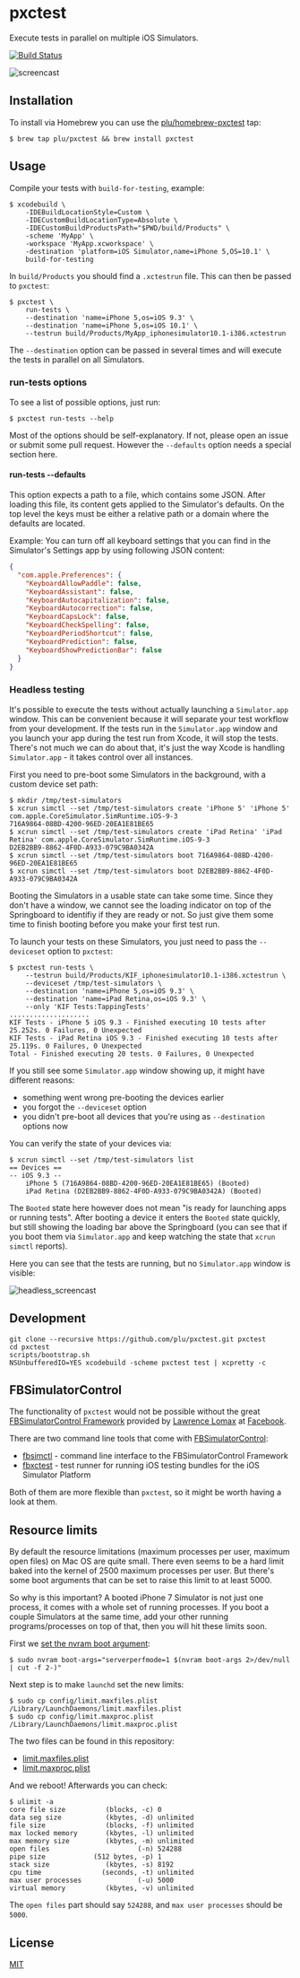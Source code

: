 # pxctest

Execute tests in parallel on multiple iOS Simulators.

[![Build Status](https://travis-ci.org/plu/pxctest.svg?branch=master)](https://travis-ci.org/plu/pxctest)

![screencast](static/screencast.gif?raw=true "screencast")

## Installation

To install via Homebrew you can use the [plu/homebrew-pxctest](https://github.com/plu/homebrew-pxctest) tap:

```shell
$ brew tap plu/pxctest && brew install pxctest
```

## Usage

Compile your tests with `build-for-testing`, example:

```shell
$ xcodebuild \
    -IDEBuildLocationStyle=Custom \
    -IDECustomBuildLocationType=Absolute \
    -IDECustomBuildProductsPath="$PWD/build/Products" \
    -scheme 'MyApp' \
    -workspace 'MyApp.xcworkspace' \
    -destination 'platform=iOS Simulator,name=iPhone 5,OS=10.1' \
    build-for-testing
```

In `build/Products` you should find a `.xctestrun` file. This can then be passed to `pxctest`:

```shell
$ pxctest \
    run-tests \
    --destination 'name=iPhone 5,os=iOS 9.3' \
    --destination 'name=iPhone 5,os=iOS 10.1' \
    --testrun build/Products/MyApp_iphonesimulator10.1-i386.xctestrun
```

The `--destination` option can be passed in several times and will execute the tests in parallel on all Simulators.

### run-tests options

To see a list of possible options, just run:

```shell
$ pxctest run-tests --help
```

Most of the options should be self-explanatory. If not, please open an issue or submit some pull request. However the `--defaults` option needs a special section here.

#### run-tests --defaults

This option expects a path to a file, which contains some JSON. After loading this file, its content gets applied to the Simulator's defaults. On the top level the keys must be either a relative path or a domain where the defaults are located.

Example: You can turn off all keyboard settings that you can find in the Simulator's Settings app by using following JSON content:

```json
{
  "com.apple.Preferences": {
    "KeyboardAllowPaddle": false,
    "KeyboardAssistant": false,
    "KeyboardAutocapitalization": false,
    "KeyboardAutocorrection": false,
    "KeyboardCapsLock": false,
    "KeyboardCheckSpelling": false,
    "KeyboardPeriodShortcut": false,
    "KeyboardPrediction": false,
    "KeyboardShowPredictionBar": false
  }
}
```

### Headless testing

It's possible to execute the tests without actually launching a `Simulator.app` window. This can be convenient because it will separate your test workflow from your development. If the tests run in the `Simulator.app` window and you launch your app during the test run from Xcode, it will stop the tests. There's not much we can do about that, it's just the way Xcode is handling `Simulator.app` - it takes control over all instances.

First you need to pre-boot some Simulators in the background, with a custom device set path:

```shell
$ mkdir /tmp/test-simulators
$ xcrun simctl --set /tmp/test-simulators create 'iPhone 5' 'iPhone 5' com.apple.CoreSimulator.SimRuntime.iOS-9-3
716A9864-08BD-4200-96ED-20EA1E81BE65
$ xcrun simctl --set /tmp/test-simulators create 'iPad Retina' 'iPad Retina' com.apple.CoreSimulator.SimRuntime.iOS-9-3
D2EB2BB9-8862-4F0D-A933-079C9BA0342A
$ xcrun simctl --set /tmp/test-simulators boot 716A9864-08BD-4200-96ED-20EA1E81BE65
$ xcrun simctl --set /tmp/test-simulators boot D2EB2BB9-8862-4F0D-A933-079C9BA0342A
```

Booting the Simulators in a usable state can take some time. Since they don't have a window, we cannot see the loading indicator on top of the Springboard to identifiy if they are ready or not. So just give them some time to finish booting before you make your first test run.

To launch your tests on these Simulators, you just need to pass the `--deviceset` option to `pxctest`:

```shell
$ pxctest run-tests \
    --testrun build/Products/KIF_iphonesimulator10.1-i386.xctestrun \
    --deviceset /tmp/test-simulators \
    --destination 'name=iPhone 5,os=iOS 9.3' \
    --destination 'name=iPad Retina,os=iOS 9.3' \
    --only 'KIF Tests:TappingTests'
....................
KIF Tests - iPhone 5 iOS 9.3 - Finished executing 10 tests after 25.252s. 0 Failures, 0 Unexpected
KIF Tests - iPad Retina iOS 9.3 - Finished executing 10 tests after 25.119s. 0 Failures, 0 Unexpected
Total - Finished executing 20 tests. 0 Failures, 0 Unexpected
```

If you still see some `Simulator.app` window showing up, it might have different reasons:

* something went wrong pre-booting the devices earlier
* you forgot the `--deviceset` option
* you didn't pre-boot all devices that you're using as `--destination` options now

You can verify the state of your devices via:

```shell
$ xcrun simctl --set /tmp/test-simulators list
== Devices ==
-- iOS 9.3 --
    iPhone 5 (716A9864-08BD-4200-96ED-20EA1E81BE65) (Booted)
    iPad Retina (D2EB2BB9-8862-4F0D-A933-079C9BA0342A) (Booted)
```

The `Booted` state here however does not mean "is ready for launching apps or running tests". After booting a device it enters the `Booted` state quickly, but still showing the loading bar above the Springboard (you can see that if you boot them via `Simulator.app` and keep watching the state that `xcrun simctl` reports).

Here you can see that the tests are running, but no `Simulator.app` window is visible:

![headless_screencast](static/headless_screencast.gif?raw=true "headless screencast")

## Development

```shell
git clone --recursive https://github.com/plu/pxctest.git pxctest
cd pxctest
scripts/bootstrap.sh
NSUnbufferedIO=YES xcodebuild -scheme pxctest test | xcpretty -c
```

## FBSimulatorControl

The functionality of `pxctest` would not be possible without the
great [FBSimulatorControl Framework](https://github.com/facebook/FBSimulatorControl)
provided by [Lawrence Lomax](https://github.com/lawrencelomax) at
[Facebook](https://github.com/facebook).

There are two command line tools that come with [FBSimulatorControl](https://github.com/facebook/FBSimulatorControl):

* [fbsimctl](https://github.com/facebook/FBSimulatorControl/tree/master/fbsimctl) - command line interface to the FBSimulatorControl Framework
* [fbxctest](https://github.com/facebook/FBSimulatorControl/tree/master/fbxctest) - test runner for running iOS testing bundles for the iOS Simulator Platform

Both of them are more flexible than `pxctest`, so it might be worth having a look at them.

## Resource limits

By default the resource limitations (maximum processes per user, maximum open files) on Mac OS are quite small. There even seems to be a hard limit baked into the kernel of 2500 maximum processes per user. But there's some boot arguments that can be set to raise this limit to at least 5000.

So why is this important? A booted iPhone 7 Simulator is not just one process, it comes with a whole set of running processes. If you boot a couple Simulators at the same time, add your other running programs/processes on top of that, then you will hit these limits soon.

First we [set the nvram boot argument](https://support.apple.com/en-ae/HT202528):

```shell
$ sudo nvram boot-args="serverperfmode=1 $(nvram boot-args 2>/dev/null | cut -f 2-)"
```

Next step is to make `launchd` set the new limits:

```shell
$ sudo cp config/limit.maxfiles.plist /Library/LaunchDaemons/limit.maxfiles.plist
$ sudo cp config/limit.maxproc.plist /Library/LaunchDaemons/limit.maxproc.plist
```

The two files can be found in this repository:

* [limit.maxfiles.plist](config/limit.maxfiles.plist)
* [limit.maxproc.plist](config/limit.maxproc.plist)

And we reboot! Afterwards you can check:

```shell
$ ulimit -a
core file size          (blocks, -c) 0
data seg size           (kbytes, -d) unlimited
file size               (blocks, -f) unlimited
max locked memory       (kbytes, -l) unlimited
max memory size         (kbytes, -m) unlimited
open files                      (-n) 524288
pipe size            (512 bytes, -p) 1
stack size              (kbytes, -s) 8192
cpu time               (seconds, -t) unlimited
max user processes              (-u) 5000
virtual memory          (kbytes, -v) unlimited
```

The `open files` part should say `524288`, and `max user processes` should be `5000`.

## License

[MIT](LICENSE)
